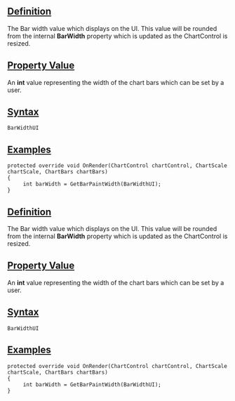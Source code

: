 ## [Definition](https://developer.ninjatrader.com/docs/desktop/barwidthui\#definition)

The Bar width value which displays on the UI. This value will be rounded from the internal **BarWidth** property which is updated as the ChartControl is resized.

## [Property Value](https://developer.ninjatrader.com/docs/desktop/barwidthui\#property-value)

An **int** value representing the width of the chart bars which can be set by a user.

## [Syntax](https://developer.ninjatrader.com/docs/desktop/barwidthui\#syntax)

`BarWidthUI`

## [Examples](https://developer.ninjatrader.com/docs/desktop/barwidthui\#examples)

```jsx-150469391 csharp
protected override void OnRender(ChartControl chartControl, ChartScale chartScale, ChartBars chartBars)
{
     int barWidth = GetBarPaintWidth(BarWidthUI);
}

```

## [Definition](https://developer.ninjatrader.com/docs/desktop/barwidthui\#definition)

The Bar width value which displays on the UI. This value will be rounded from the internal **BarWidth** property which is updated as the ChartControl is resized.

## [Property Value](https://developer.ninjatrader.com/docs/desktop/barwidthui\#property-value)

An **int** value representing the width of the chart bars which can be set by a user.

## [Syntax](https://developer.ninjatrader.com/docs/desktop/barwidthui\#syntax)

`BarWidthUI`

## [Examples](https://developer.ninjatrader.com/docs/desktop/barwidthui\#examples)

```jsx-150469391 csharp
protected override void OnRender(ChartControl chartControl, ChartScale chartScale, ChartBars chartBars)
{
     int barWidth = GetBarPaintWidth(BarWidthUI);
}

```